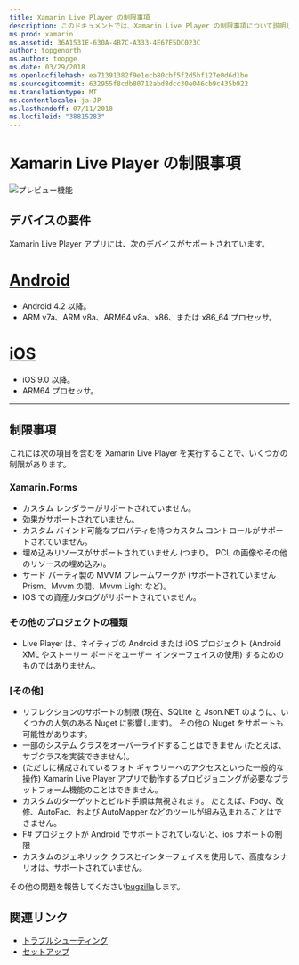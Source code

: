 ```yaml
---
title: Xamarin Live Player の制限事項
description: このドキュメントでは、Xamarin Live Player の制限事項について説明します。 デバイスの要件について説明します、機能、プロジェクトの種類、およびその他の他のトピックで動作します。
ms.prod: xamarin
ms.assetid: 36A1531E-630A-4B7C-A333-4E67E5DC023C
author: topgenorth
ms.author: toopge
ms.date: 03/29/2018
ms.openlocfilehash: ea71391382f9e1ecb80cbf5f2d5bf127e0d6d1be
ms.sourcegitcommit: 632955f8cdb80712abd8dcc30e046cb9c435b922
ms.translationtype: MT
ms.contentlocale: ja-JP
ms.lasthandoff: 07/11/2018
ms.locfileid: "38815283"
---
```

# <a name="limitations-of-xamarin-live-player"></a>Xamarin Live Player の制限事項

![プレビュー機能](~/media/shared/preview.png)

## <a name="device-requirements"></a>デバイスの要件
Xamarin Live Player アプリには、次のデバイスがサポートされています。

# <a name="androidtabandroid"></a>[Android](#tab/android)

- Android 4.2 以降。
- ARM v7a、ARM v8a、ARM64 v8a、x86、または x86_64 プロセッサ。

# <a name="iostabios"></a>[iOS](#tab/ios)

- iOS 9.0 以降。
- ARM64 プロセッサ。

-----

## <a name="limitations"></a>制限事項

これには次の項目を含むを Xamarin Live Player を実行することで、いくつかの制限があります。

### <a name="xamarinforms"></a>Xamarin.Forms

- カスタム レンダラーがサポートされていません。
- 効果がサポートされていません。
- カスタム バインド可能なプロパティを持つカスタム コントロールがサポートされていません。
- 埋め込みリソースがサポートされていません (つまり。 PCL の画像やその他のリソースの埋め込み)。
- サード パーティ製の MVVM フレームワークが (サポートされていませんPrism、Mvvm の間、Mvvm Light など)。
- IOS での資産カタログがサポートされていません。

### <a name="other-project-types"></a>その他のプロジェクトの種類

- Live Player は、ネイティブの Android または iOS プロジェクト (Android XML やストーリー ボードをユーザー インターフェイスの使用) するためのものではありません。

### <a name="misc"></a>[その他]

- リフレクションのサポートの制限 (現在、SQLite と Json.NET のように、いくつかの人気のある Nuget に影響します)。 その他の Nuget をサポートも可能性があります。
- 一部のシステム クラスをオーバーライドすることはできません (たとえば、サブクラスを実装できません)。
- (ただしに構成されているフォト ギャラリーへのアクセスといった一般的な操作) Xamarin Live Player アプリで動作するプロビジョニングが必要なプラットフォーム機能のことはできません。
- カスタムのターゲットとビルド手順は無視されます。 たとえば、Fody、改修、AutoFac、および AutoMapper などのツールが組み込まれることはできません。
- F# プロジェクトが Android でサポートされていないと、ios サポートの制限
- カスタムのジェネリック クラスとインターフェイスを使用して、高度なシナリオは、サポートされていません。

その他の問題を報告してください[bugzilla](https://aka.ms/live-player-report-issue)します。

## <a name="related-links"></a>関連リンク

- [トラブルシューティング](~/tools/live-player/troubleshooting.md)
- [セットアップ](~/tools/live-player/install.md)
